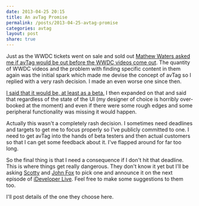 ```yaml
---
date: 2013-04-25 20:15
title: An avTag Promise
permalink: /posts/2013-04-25-avtag-promise
categories: avtag
layout: post
share: true
---
```


Just as the WWDC tickets went on sale and sold out [Mathew Waters asked me if avTag would be out before the WWDC videos come out](https://twitter.com/mathew_waters/status/327475269331992578). The quantity of WWDC videos and the problem with finding specific content in them again was the initial spark which made me devise the concept of avTag so I replied with a very rash decision. I made an even worse one since then.

[I said that it would be, at least as a beta.](https://twitter.com/sgaw/status/327476050437218304) I then expanded on that and said that regardless of the state of the UI (my designer of choice is horribly over-booked at the moment) and even if there were some rough edges and some peripheral functionality was missing it would happen.

Actually this wasn't a completely rash decision. I sometimes need deadlines and targets to get me to focus properly so I've publicly committed to one. I need to get avTag into the hands of beta testers and then actual customers so that I can get some feedback about it. I've flapped around for far too long.

So the final thing is that I need a consequence if I don't hit that deadline. This is where things get really dangerous. They don't know it yet but I'll be asking [Scotty](https://twitter.com/macdevnet) and [John Fox](https://twitter.com/djembe) to pick one and announce it on the next episode of [iDeveloper Live](http://ideveloper.tv/podcast/ideveloperlive.html). Feel free to make some suggestions to them too.

I'll post details of the one they choose here.
